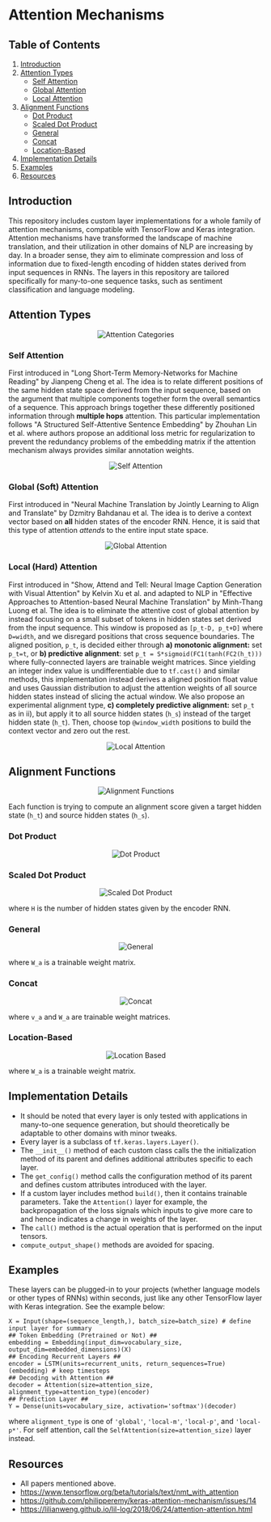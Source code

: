 # Attention Mechanisms

## Table of Contents  
1. [Introduction](#introduction)
2. [Attention Types](#attention-types)
   * [Self Attention](#self-attention)
   * [Global Attention](#global-attention)
   * [Local Attention](#local-attention)
3. [Alignment Functions](#alignment-functions)
   * [Dot Product](#dot-product)
   * [Scaled Dot Product](#scaled-dot-product)
   * [General](#general)
   * [Concat](#concat)
   * [Location-Based](#location-based)
4. [Implementation Details](#implementation-details)
5. [Examples](#examples)
6. [Resources](#resources)

## Introduction
This repository includes custom layer implementations for a whole family of attention mechanisms, compatible with TensorFlow and Keras integration. Attention mechanisms have transformed the landscape of machine translation, and their utilization in other domains of NLP are increasing by day. In a broader sense, they aim to eliminate compression and loss of information due to fixed-length encoding of hidden states derived from input sequences in RNNs. The layers in this repository are tailored specifically for many-to-one sequence tasks, such as sentiment classification and language modeling.

## Attention Types
<div style="text-align:center" markdown="1">

![Attention Categories](assets/attention_categories.png)

</div>

### Self Attention
First introduced in "Long Short-Term Memory-Networks for Machine Reading" by Jianpeng Cheng et al. The idea is to relate different positions of the same hidden state space derived from the input sequence, based on the argument that multiple components together form the overall semantics of a sequence. This approach brings together these differently positioned information through **multiple hops** attention. This particular implementation follows "A Structured Self-Attentive Sentence Embedding" by Zhouhan Lin et al. where authors propose an additional loss metric for regularization to prevent the redundancy problems of the embedding matrix if the attention mechanism always provides similar annotation weights.

<div style="text-align:center" markdown="1">

![Self Attention](assets/self_attention.png)

</div>

### Global (Soft) Attention
First introduced in "Neural Machine Translation by Jointly Learning to Align and Translate" by Dzmitry Bahdanau et al. The idea is to derive a context vector based on **all** hidden states of the encoder RNN. Hence, it is said that this type of attention *attends* to the entire input state space.

<div style="text-align:center" markdown="1">

![Global Attention](assets/global_attention.png)

</div>

### Local (Hard) Attention
First introduced in "Show, Attend and Tell: Neural Image Caption Generation with Visual Attention" by Kelvin Xu et al. and adapted to NLP in "Effective Approaches to Attention-based Neural Machine Translation" by Minh-Thang Luong et al. The idea is to  eliminate the attentive cost of global attention by instead focusing on a small subset of tokens in hidden states set derived from the input sequence. This window is proposed as ```[p_t-D, p_t+D]``` where ```D=width```, and we disregard positions that cross sequence boundaries. The aligned position, ```p_t```, is decided either through **a) monotonic alignment:** set ```p_t=t```, or **b) predictive alignment**: set ```p_t = S*sigmoid(FC1(tanh(FC2(h_t)))``` where fully-connected layers are trainable weight matrices. Since yielding an integer index value is undifferentiable due to ```tf.cast()``` and similar methods, this implementation instead derives a aligned position float value and uses Gaussian distribution to
adjust the attention weights of all source hidden states instead of slicing the actual
window. We also propose an experimental alignment type, **c) completely predictive
alignment:** set ```p_t``` as in ii), but apply it to all source hidden states (```h_s```) instead
of the target hidden state (```h_t```). Then, choose top ```@window_width``` positions to build
the context vector and zero out the rest.

<div style="text-align:center" markdown="1">

![Local Attention](assets/local_attention.png)

</div>

## Alignment Functions
<div style="text-align:center" markdown="1">

![Alignment Functions](assets/alignment_functions.png)

</div>

Each function is trying to compute an alignment score given a target hidden state (```h_t```) and source hidden states (```h_s```).

### Dot Product
<div style="text-align:center" markdown="1">

![Dot Product](https://latex.codecogs.com/png.latex?\Large&space;score(h_t,&space;h_s)=h_t^\intercal&space;\cdot&space;h_s)

</div>

### Scaled Dot Product
<div style="text-align:center" markdown="1">

![Scaled Dot Product](https://latex.codecogs.com/png.latex?\Large&space;score(h_t,&space;h_s)=\frac{h_t^\intercal&space;\cdot&space;h_s}{\sqrt{H}})

</div>

where ```H``` is the number of hidden states given by the encoder RNN.

### General
<div style="text-align:center" markdown="1">

![General](https://latex.codecogs.com/png.latex?\Large&space;score(h_t,&space;h_s)=h_t^\intercal&space;\cdot&space;W_a&space;\cdot&space;h_s)

</div>

where ```W_a``` is a trainable weight matrix.

### Concat
<div style="text-align:center" markdown="1">

![Concat](https://latex.codecogs.com/png.latex?\Large&space;score(h_t,&space;h_s)=v_a^\intercal&space;\cdot&space;\tanh(W_a[h_t:h_s]))

</div>

where ```v_a``` and ```W_a``` are trainable weight matrices.

### Location-Based
<div style="text-align:center" markdown="1">

![Location Based](https://latex.codecogs.com/png.latex?\Large&space;score(h_t,&space;h_s)=W_a&space;\cdot&space;h_t)

</div>

where ```W_a``` is a trainable weight matrix.

## Implementation Details
* It should be noted that every layer is only tested with applications in many-to-one sequence
generation, but should theoretically be adaptable to other domains with minor tweaks.
* Every layer is a subclass of ```tf.keras.layers.Layer()```.
* The ```__init__()``` method of each custom class calls the the initialization method of its parent and defines additional attributes specific to each layer.
* The ```get_config()``` method calls the configuration method of its parent and defines custom attributes introduced with the layer.
* If a custom layer includes method ```build()```, then it contains trainable parameters. Take the ```Attention()``` layer for example, the backpropagation of the loss signals which inputs to give more care to and hence indicates a change in weights of the layer.
* The ```call()``` method is the actual operation that is performed on the input tensors.
* ```compute_output_shape()``` methods are avoided for spacing.

## Examples
These layers can be plugged-in to your projects (whether language models or other types of RNNs) within seconds, just like any other TensorFlow layer with Keras integration. See the example below:
```
X = Input(shape=(sequence_length,), batch_size=batch_size) # define input layer for summary
## Token Embedding (Pretrained or Not) ##
embedding = Embedding(input_dim=vocabulary_size, output_dim=embedded_dimensions)(X)
## Encoding Recurrent Layers ##
encoder = LSTM(units=recurrent_units, return_sequences=True)(embedding) # keep timesteps
## Decoding with Attention ##
decoder = Attention(size=attention_size, alignment_type=attention_type)(encoder)
## Prediction Layer ##
Y = Dense(units=vocabulary_size, activation='softmax')(decoder)
```
where ```alignment_type``` is one of ```'global'```, ```'local-m'```, ```'local-p'```, and ```'local-p*'```. For self attention, call the ```SelfAttention(size=attention_size)``` layer instead.

## Resources
* All papers mentioned above.
* https://www.tensorflow.org/beta/tutorials/text/nmt_with_attention
* https://github.com/philipperemy/keras-attention-mechanism/issues/14
* https://lilianweng.github.io/lil-log/2018/06/24/attention-attention.html
